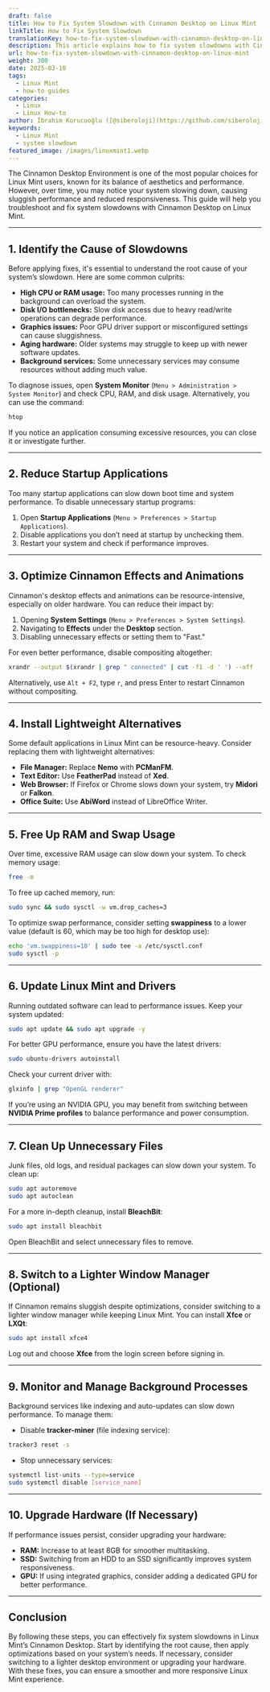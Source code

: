 ```yaml
---
draft: false
title: How to Fix System Slowdown with Cinnamon Desktop on Linux Mint
linkTitle: How to Fix System Slowdown
translationKey: how-to-fix-system-slowdown-with-cinnamon-desktop-on-linux-mint
description: This article explains how to fix system slowdowns with Cinnamon Desktop on Linux Mint.
url: how-to-fix-system-slowdown-with-cinnamon-desktop-on-linux-mint
weight: 300
date: 2025-03-10
tags:
  - Linux Mint
  - how-to guides
categories:
  - Linux
  - Linux How-to
author: İbrahim Korucuoğlu ([@siberoloji](https://github.com/siberoloji))
keywords:
  - Linux Mint
  - system slowdown
featured_image: /images/linuxmint1.webp
---
```

The Cinnamon Desktop Environment is one of the most popular choices for Linux Mint users, known for its balance of aesthetics and performance. However, over time, you may notice your system slowing down, causing sluggish performance and reduced responsiveness. This guide will help you troubleshoot and fix system slowdowns with Cinnamon Desktop on Linux Mint.

---

## **1. Identify the Cause of Slowdowns**

Before applying fixes, it's essential to understand the root cause of your system’s slowdown. Here are some common culprits:

- **High CPU or RAM usage:** Too many processes running in the background can overload the system.
- **Disk I/O bottlenecks:** Slow disk access due to heavy read/write operations can degrade performance.
- **Graphics issues:** Poor GPU driver support or misconfigured settings can cause sluggishness.
- **Aging hardware:** Older systems may struggle to keep up with newer software updates.
- **Background services:** Some unnecessary services may consume resources without adding much value.

To diagnose issues, open **System Monitor** (`Menu > Administration > System Monitor`) and check CPU, RAM, and disk usage. Alternatively, you can use the command:

```bash
htop
```

If you notice an application consuming excessive resources, you can close it or investigate further.

---

## **2. Reduce Startup Applications**

Too many startup applications can slow down boot time and system performance. To disable unnecessary startup programs:

1. Open **Startup Applications** (`Menu > Preferences > Startup Applications`).
2. Disable applications you don’t need at startup by unchecking them.
3. Restart your system and check if performance improves.

---

## **3. Optimize Cinnamon Effects and Animations**

Cinnamon's desktop effects and animations can be resource-intensive, especially on older hardware. You can reduce their impact by:

1. Opening **System Settings** (`Menu > Preferences > System Settings`).
2. Navigating to **Effects** under the **Desktop** section.
3. Disabling unnecessary effects or setting them to "Fast."

For even better performance, disable compositing altogether:

```bash
xrandr --output $(xrandr | grep " connected" | cut -f1 -d ' ') --off
```

Alternatively, use `Alt + F2`, type `r`, and press Enter to restart Cinnamon without compositing.

---

## **4. Install Lightweight Alternatives**

Some default applications in Linux Mint can be resource-heavy. Consider replacing them with lightweight alternatives:

- **File Manager:** Replace **Nemo** with **PCManFM**.
- **Text Editor:** Use **FeatherPad** instead of **Xed**.
- **Web Browser:** If Firefox or Chrome slows down your system, try **Midori** or **Falkon**.
- **Office Suite:** Use **AbiWord** instead of LibreOffice Writer.

---

## **5. Free Up RAM and Swap Usage**

Over time, excessive RAM usage can slow down your system. To check memory usage:

```bash
free -m
```

To free up cached memory, run:

```bash
sudo sync && sudo sysctl -w vm.drop_caches=3
```

To optimize swap performance, consider setting **swappiness** to a lower value (default is 60, which may be too high for desktop use):

```bash
echo 'vm.swappiness=10' | sudo tee -a /etc/sysctl.conf
sudo sysctl -p
```

---

## **6. Update Linux Mint and Drivers**

Running outdated software can lead to performance issues. Keep your system updated:

```bash
sudo apt update && sudo apt upgrade -y
```

For better GPU performance, ensure you have the latest drivers:

```bash
sudo ubuntu-drivers autoinstall
```

Check your current driver with:

```bash
glxinfo | grep "OpenGL renderer"
```

If you’re using an NVIDIA GPU, you may benefit from switching between **NVIDIA Prime profiles** to balance performance and power consumption.

---

## **7. Clean Up Unnecessary Files**

Junk files, old logs, and residual packages can slow down your system. To clean up:

```bash
sudo apt autoremove
sudo apt autoclean
```

For a more in-depth cleanup, install **BleachBit**:

```bash
sudo apt install bleachbit
```

Open BleachBit and select unnecessary files to remove.

---

## **8. Switch to a Lighter Window Manager (Optional)**

If Cinnamon remains sluggish despite optimizations, consider switching to a lighter window manager while keeping Linux Mint. You can install **Xfce** or **LXQt**:

```bash
sudo apt install xfce4
```

Log out and choose **Xfce** from the login screen before signing in.

---

## **9. Monitor and Manage Background Processes**

Background services like indexing and auto-updates can slow down performance. To manage them:

- Disable **tracker-miner** (file indexing service):

```bash
tracker3 reset -s
```

- Stop unnecessary services:

```bash
systemctl list-units --type=service
sudo systemctl disable [service_name]
```

---

## **10. Upgrade Hardware (If Necessary)**

If performance issues persist, consider upgrading your hardware:

- **RAM:** Increase to at least 8GB for smoother multitasking.
- **SSD:** Switching from an HDD to an SSD significantly improves system responsiveness.
- **GPU:** If using integrated graphics, consider adding a dedicated GPU for better performance.

---

## **Conclusion**

By following these steps, you can effectively fix system slowdowns in Linux Mint’s Cinnamon Desktop. Start by identifying the root cause, then apply optimizations based on your system’s needs. If necessary, consider switching to a lighter desktop environment or upgrading your hardware. With these fixes, you can ensure a smoother and more responsive Linux Mint experience.
